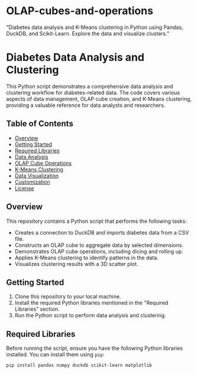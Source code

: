 # OLAP-cubes-and-operations
"Diabetes data analysis and K-Means clustering in Python using Pandas, DuckDB, and Scikit-Learn. Explore the data and visualize clusters."

# Diabetes Data Analysis and Clustering

This Python script demonstrates a comprehensive data analysis and clustering workflow for diabetes-related data. The code covers various aspects of data management, OLAP cube creation, and K-Means clustering, providing a valuable reference for data analysts and researchers.

## Table of Contents
- [Overview](#overview)
- [Getting Started](#getting-started)
- [Required Libraries](#required-libraries)
- [Data Analysis](#data-analysis)
- [OLAP Cube Operations](#olap-cube-operations)
- [K-Means Clustering](#k-means-clustering)
- [Data Visualization](#data-visualization)
- [Customization](#customization)
- [License](#license)

## Overview

This repository contains a Python script that performs the following tasks:

- Creates a connection to DuckDB and imports diabetes data from a CSV file.
- Constructs an OLAP cube to aggregate data by selected dimensions.
- Demonstrates OLAP cube operations, including dicing and rolling up.
- Applies K-Means clustering to identify patterns in the data.
- Visualizes clustering results with a 3D scatter plot.

## Getting Started

1. Clone this repository to your local machine.
2. Install the required Python libraries mentioned in the "Required Libraries" section.
3. Run the Python script to perform data analysis and clustering.

## Required Libraries

Before running the script, ensure you have the following Python libraries installed. You can install them using `pip`:

```bash
pip install pandas numpy duckdb scikit-learn matplotlib





